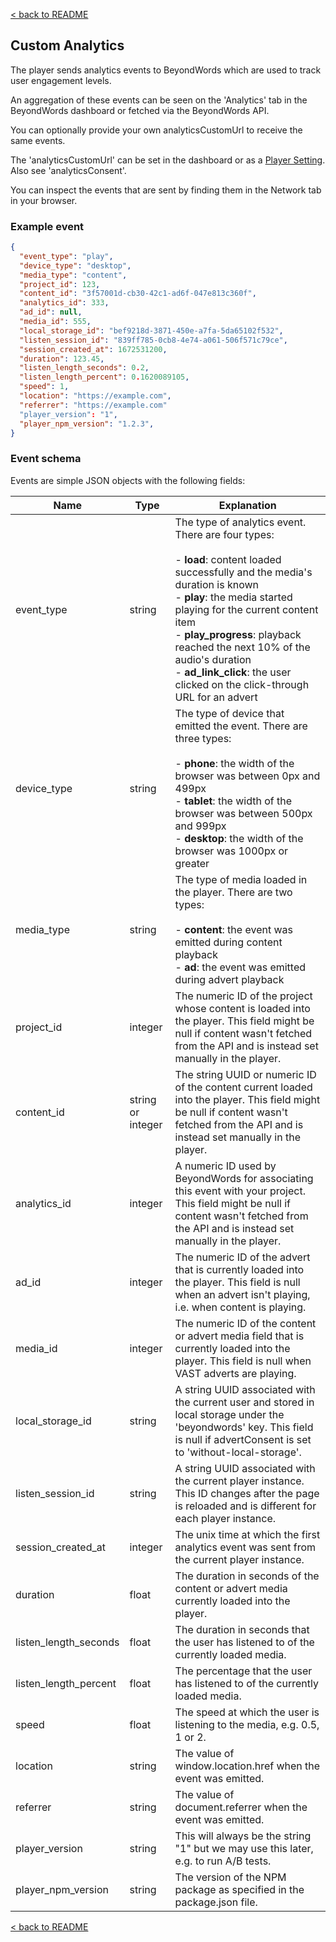 [< back to README](https://github.com/BeyondWords-io/player#readme)

## Custom Analytics

The player sends analytics events to BeyondWords which are used to track user engagement levels.

An aggregation of these events can be seen on the 'Analytics' tab in the BeyondWords dashboard or fetched via the BeyondWords API.

You can optionally provide your own analyticsCustomUrl to receive the same events.

The 'analyticsCustomUrl' can be set in the dashboard or as a [Player Setting](./player-settings.md). Also see 'analyticsConsent'.

You can inspect the events that are sent by finding them in the Network tab in your browser.

### Example event

```json
{
  "event_type": "play",
  "device_type": "desktop",
  "media_type": "content",
  "project_id": 123,
  "content_id": "3f57001d-cb30-42c1-ad6f-047e813c360f",
  "analytics_id": 333,
  "ad_id": null,
  "media_id": 555,
  "local_storage_id": "bef9218d-3871-450e-a7fa-5da65102f532",
  "listen_session_id": "839ff785-0cb8-4e74-a061-506f571c79ce",
  "session_created_at": 1672531200,
  "duration": 123.45,
  "listen_length_seconds": 0.2,
  "listen_length_percent": 0.1620089105,
  "speed": 1,
  "location": "https://example.com",
  "referrer": "https://example.com"
  "player_version": "1",
  "player_npm_version": "1.2.3",
}
```

### Event schema

Events are simple JSON objects with the following fields:

| Name                  | Type              | Explanation |
|-----------------------|-------------------|-------------|
| event_type            | string            | The type of analytics event. There are four types:<br/><br/>- **load**: content loaded successfully and the media's duration is known<br/>- **play**: the media started playing for the current content item<br/>- **play_progress**: playback reached the next 10% of the audio's duration<br/>- **ad_link_click**: the user clicked on the click-through URL for an advert
| device_type           | string            | The type of device that emitted the event. There are three types:<br/><br/>- **phone**: the width of the browser was between 0px and 499px<br/>- **tablet**: the width of the browser was between 500px and 999px<br/>- **desktop**: the width of the browser was 1000px or greater
| media_type            | string            | The type of media loaded in the player. There are two types:<br/><br/>- **content**: the event was emitted during content playback<br/>- **ad**: the event was emitted during advert playback
| project_id            | integer           | The numeric ID of the project whose content is loaded into the player. This field might be null if content wasn't fetched from the API and is instead set manually in the player.
| content_id            | string or integer | The string UUID or numeric ID of the content current loaded into the player. This field might be null if content wasn't fetched from the API and is instead set manually in the player.
| analytics_id          | integer           | A numeric ID used by BeyondWords for associating this event with your project. This field might be null if content wasn't fetched from the API and is instead set manually in the player.
| ad_id                 | integer           | The numeric ID of the advert that is currently loaded into the player. This field is null when an advert isn't playing, i.e. when content is playing.
| media_id              | integer           | The numeric ID of the content or advert media field that is currently loaded into the player. This field is null when VAST adverts are playing.
| local_storage_id      | string            | A string UUID associated with the current user and stored in local storage under the 'beyondwords' key. This field is null if advertConsent is set to 'without-local-storage'.
| listen_session_id     | string            | A string UUID associated with the current player instance. This ID changes after the page is reloaded and is different for each player instance.
| session_created_at    | integer           | The unix time at which the first analytics event was sent from the current player instance.
| duration              | float             | The duration in seconds of the content or advert media currently loaded into the player.
| listen_length_seconds | float             | The duration in seconds that the user has listened to of the currently loaded media.
| listen_length_percent | float             | The percentage that the user has listened to of the currently loaded media.
| speed                 | float             | The speed at which the user is listening to the media, e.g. 0.5, 1 or 2.
| location              | string            | The value of window.location.href when the event was emitted.
| referrer              | string            | The value of document.referrer when the event was emitted.
| player_version        | string            | This will always be the string "1" but we may use this later, e.g. to run A/B tests.
| player_npm_version    | string            | The version of the NPM package as specified in the package.json file.

[< back to README](https://github.com/BeyondWords-io/player#readme)
